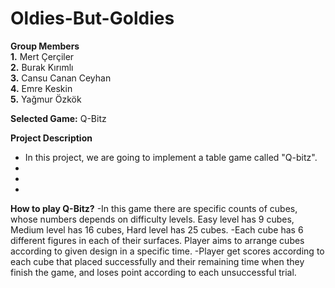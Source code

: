 # Oldies-But-Goldies

**Group Members**  
**1.** Mert Çerçiler  
**2.** Burak Kırımlı  
**3.** Cansu Canan Ceyhan  
**4.** Emre Keskin  
**5.** Yağmur Özkök  

**Selected Game:** Q-Bitz

**Project Description**  
* In this project, we are going to implement a table game called "Q-bitz".
*  
*  
*

**How to play Q-Bitz?**
-In this game there are specific counts of cubes, whose numbers depends on difficulty levels. Easy level has 9 cubes, Medium level has 16 cubes, Hard level has 25 cubes.
-Each cube has 6 different figures in each of their surfaces. Player aims to arrange cubes according to given design in a specific time.
-Player get scores according to each cube that placed successfully and their remaining time when they finish the game, and loses point according to each unsuccessful trial.


